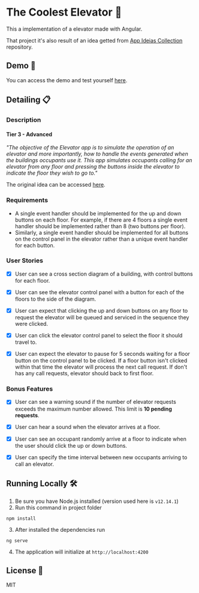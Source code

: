 # The Coolest Elevator 🚪

[](https://media.giphy.com/media/ZTgggVjz1wmQ72ErwT/giphy.gif)

This a implementation of a elevator made with Angular.

That project it's also result of an idea getted from [App Ideias Collection](https://github.com/florinpop17/app-ideas) repository.

## Demo 🔎

You can access the demo and test yourself [here]().

## Detailing 📋

### **Description**
#### Tier 3 - Advanced

*"The objective of the Elevator app is to simulate the operation of an elevator and more importantly, how to handle the events generated when the buildings occupants use it. This app simulates occupants calling for an elevator from any floor and pressing the buttons inside the elevator to indicate the floor they wish to go to."*

The original idea can be accessed [here](https://github.com/florinpop17/app-ideas/blob/master/Projects/3-Advanced/Elevator-App.md).

### **Requirements**

- A single event handler should be implemented for the up and down buttons on each floor. For example, if there are 4 floors a single event handler should be implemented rather than 8 (two buttons per floor).
- Similarly, a single event handler should be implemented for all buttons on the control panel in the elevator rather than a unique event handler for each button.

### **User Stories**

- [X] User can see a cross section diagram of a building, with control buttons for each floor.

- [X] User can see the elevator control panel with a button for each of the floors to the side of the diagram.

- [X] User can expect that clicking the up and down buttons on any floor to request the elevator will be queued and serviced in the sequence they were clicked.

- [X] User can click the elevator control panel to select the floor it should travel to.

- [X] User can expect the elevator to pause for 5 seconds waiting for a floor button on the control panel to be clicked. If a floor button isn't clicked within that time the elevator will process the next call request. If don't has any call requests, elevator should back to first floor.

### **Bonus Features**

- [X] User can see a warning sound if the number of elevator requests exceeds the maximum number allowed. This limit is **10 pending requests**.

- [X] User can hear a sound when the elevator arrives at a floor.

- [X] User can see an occupant randomly arrive at a floor to indicate when the user should click the up or down buttons.

- [X] User can specify the time interval between new occupants arriving to call an elevator.

## Running Locally 🛠️

1. Be sure you have Node.js installed (version used here is `v12.14.1`)
2. Run this command in project folder 
```
npm install
```
3. After installed the dependencies run
```
ng serve
```
4. The application will initialize at `http://localhost:4200`

## License 💼

MIT